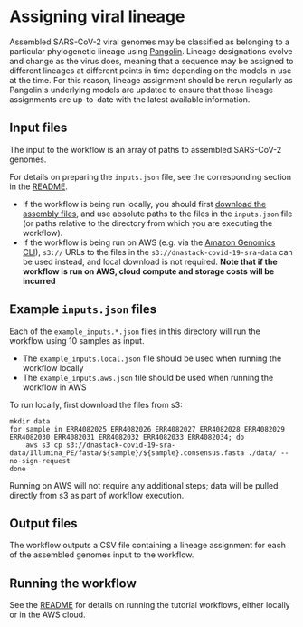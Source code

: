 # Assigning viral lineage

Assembled SARS-CoV-2 viral genomes may be classified as belonging to a particular phylogenetic lineage using [Pangolin](https://github.com/cov-lineages/pangolin). Lineage designations evolve and change as the virus does, meaning that a sequence may be assigned to different lineages at different points in time depending on the models in use at the time. For this reason, lineage assignment should be rerun regularly as Pangolin's underlying models are updated to ensure that those lineage assignments are up-to-date with the latest available information.


## Input files

The input to the workflow is an array of paths to assembled SARS-CoV-2 genomes.

For details on preparing the `inputs.json` file, see the corresponding section in the [README](../README.md#preparing-the-inputsjson-file).

- If the workflow is being run locally, you should first [download the assembly files](../../README.md#data-access), and use absolute paths to the files in the `inputs.json` file (or paths relative to the directory from which you are executing the workflow).
- If the workflow is being run on AWS (e.g. via the [Amazon Genomics CLI](https://aws.amazon.com/genomics-cli/)), `s3://` URLs to the files in the `s3://dnastack-covid-19-sra-data` can be used instead, and local download is not required. **Note that if the workflow is run on AWS, cloud compute and storage costs will be incurred**


## Example `inputs.json` files

Each of the `example_inputs.*.json` files in this directory will run the workflow using 10 samples as input.

- The `example_inputs.local.json` file should be used when running the workflow locally
- The `example_inputs.aws.json` file should be used when running the workflow in AWS

To run locally, first download the files from s3:

```
mkdir data
for sample in ERR4082025 ERR4082026 ERR4082027 ERR4082028 ERR4082029 ERR4082030 ERR4082031 ERR4082032 ERR4082033 ERR4082034; do
    aws s3 cp s3://dnastack-covid-19-sra-data/Illumina_PE/fasta/${sample}/${sample}.consensus.fasta ./data/ --no-sign-request
done
```

Running on AWS will not require any additional steps; data will be pulled directly from s3 as part of workflow execution.


## Output files

The workflow outputs a CSV file containing a lineage assignment for each of the assembled genomes input to the workflow.


## Running the workflow

See the [README](../README.md) for details on running the tutorial workflows, either locally or in the AWS cloud.
